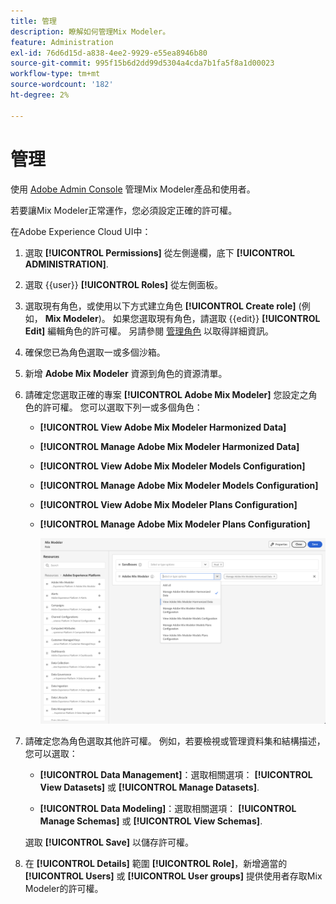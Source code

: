 ```yaml
---
title: 管理
description: 瞭解如何管理Mix Modeler。
feature: Administration
exl-id: 76d6d15d-a838-4ee2-9929-e55ea8946b80
source-git-commit: 995f15b6d2dd99d5304a4cda7b1fa5f8a1d00023
workflow-type: tm+mt
source-wordcount: '182'
ht-degree: 2%

---
```


# 管理

使用 [Adobe Admin Console](https://helpx.adobe.com/tw/enterprise/using/admin-console.html) 管理Mix Modeler產品和使用者。

若要讓Mix Modeler正常運作，您必須設定正確的許可權。

在Adobe Experience Cloud UI中：

1. 選取 **[!UICONTROL Permissions]** 從左側邊欄，底下 **[!UICONTROL ADMINISTRATION]**.

1. 選取 {{user}} **[!UICONTROL Roles]** 從左側面板。

1. 選取現有角色，或使用以下方式建立角色 **[!UICONTROL Create role]** (例如， **Mix Modeler**)。 如果您選取現有角色，請選取 {{edit}} **[!UICONTROL Edit]** 編輯角色的許可權。 另請參閱 [管理角色](https://helpx.adobe.com/tw/enterprise/using/admin-console.html) 以取得詳細資訊。

1. 確保您已為角色選取一或多個沙箱。

1. 新增 **Adobe Mix Modeler** 資源到角色的資源清單。

1. 請確定您選取正確的專案 **[!UICONTROL Adobe Mix Modeler]** 您設定之角色的許可權。 您可以選取下列一或多個角色：

   - **[!UICONTROL View Adobe Mix Modeler Harmonized Data]**
   - **[!UICONTROL Manage Adobe Mix Modeler Harmonized Data]**
   - **[!UICONTROL View Adobe Mix Modeler Models Configuration]**
   - **[!UICONTROL Manage Adobe Mix Modeler Models Configuration]**
   - **[!UICONTROL View Adobe Mix Modeler Plans Configuration]**
   - **[!UICONTROL Manage Adobe Mix Modeler Plans Configuration]**

     ![MIX MODELERRBAC](/help/assets/mix-modeler-rbac.png)


1. 請確定您為角色選取其他許可權。 例如，若要檢視或管理資料集和結構描述，您可以選取：

   - **[!UICONTROL Data Management]**：選取相關選項： **[!UICONTROL View Datasets]** 或 **[!UICONTROL Manage Datasets]**.

   - **[!UICONTROL Data Modeling]**：選取相關選項： **[!UICONTROL Manage Schemas]** 或 **[!UICONTROL View Schemas]**.

   <!--
    * **[!UICONTROL Data Governance]**: ensure you select **[!UICONTROL View User Activity Log]** and **[!UICONTROL View Data Usage Policies]**.
    -->

   <!--![Permissions](assets/permissions-including-privacy.png)-->

   選取 **[!UICONTROL Save]** 以儲存許可權。

1. 在 **[!UICONTROL Details]** 範圍 **[!UICONTROL Role]**，新增適當的 **[!UICONTROL Users]** 或 **[!UICONTROL User groups]** 提供使用者存取Mix Modeler的許可權。
